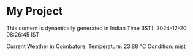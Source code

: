 # My Project

This content is dynamically generated in Indian Time (IST): 2024-12-20 08:26:45 IST


Current Weather in Coimbatore:
Temperature: 23.88 °C
Condition: mist
